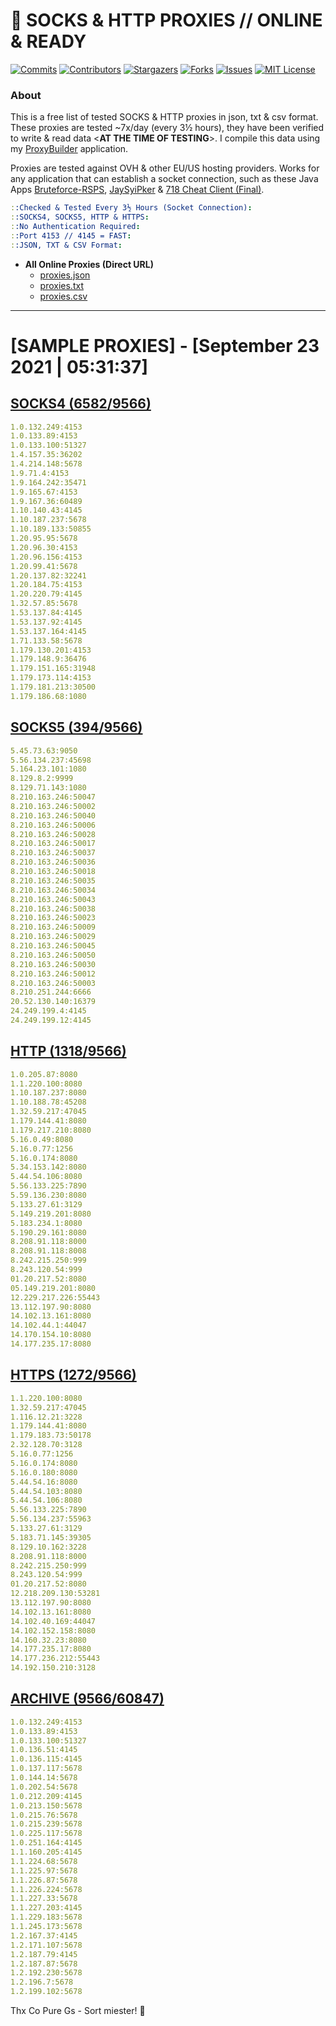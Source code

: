 <!-- MARKDOWN LINKS & IMAGES -->
<!-- https://www.markdownguide.org/basic-syntax/#reference-style-links -->
[contributors-shield]: https://img.shields.io/github/contributors/jetkai/proxy-list?style=for-the-badge
[contributors-url]: https://github.com/jetkai/proxy-list/graphs/contributors
[forks-shield]: https://img.shields.io/github/forks/jetkai/proxy-list?style=for-the-badge
[forks-url]: https://github.com/jetkai/proxy-list/network/members
[stars-shield]: https://img.shields.io/github/stars/jetkai/proxy-list?style=for-the-badge
[stars-url]: https://github.com/jetkai/proxy-list/stargazers
[issues-shield]: https://img.shields.io/github/issues/jetkai/proxy-list?style=for-the-badge
[issues-url]: https://github.com/jetkai/proxy-list/issues
[license-shield]: https://img.shields.io/github/license/jetkai/proxy-list?style=for-the-badge
[license-url]: https://github.com/jetkai/proxy-list/blob/main/LICENSE
[commit-shield]: https://img.shields.io/github/last-commit/jetkai/proxy-list?style=for-the-badge
[commit-url]: https://github.com/jetkai/proxy-list/commits/main

# 🎁 SOCKS & HTTP PROXIES // ONLINE & READY

[![Commits][commit-shield]][commit-url]
[![Contributors][contributors-shield]][contributors-url]
[![Stargazers][stars-shield]][stars-url]
[![Forks][forks-shield]][forks-url]
[![Issues][issues-shield]][issues-url]
[![MIT License][license-shield]][license-url]

### About
This is a free list of tested SOCKS & HTTP proxies in json, txt & csv format. These proxies are tested ~7x/day (every 3½ hours), they have been verified to write & read data <**AT THE TIME OF TESTING**>. I compile this data using my [ProxyBuilder](https://github.com/jetkai/ProxyBuilder) application.

Proxies are tested against OVH & other EU/US hosting providers. Works for any application that can establish a socket connection, such as these Java Apps [Bruteforce-RSPS](https://github.com/KaiBurton/Bruteforce-RSPS), [JaySyiPker](https://github.com/JayArrowz/JaySyiPker) & [718 Cheat Client (Final)](https://github.com/KaiBurton/718-Cheat-Client-Final). 

```yaml
::Checked & Tested Every 3½ Hours (Socket Connection):
::SOCKS4, SOCKS5, HTTP & HTTPS:
::No Authentication Required:
::Port 4153 // 4145 = FAST:
::JSON, TXT & CSV Format:
```

- **All Online Proxies (Direct URL)**
  - [proxies.json](https://raw.githubusercontent.com/jetkai/proxy-list/main/proxies.json)
  - [proxies.txt](https://raw.githubusercontent.com/jetkai/proxy-list/main/proxies.txt)
  - [proxies.csv](https://raw.githubusercontent.com/jetkai/proxy-list/main/proxies.csv)

---

# [SAMPLE PROXIES] - [September 23 2021 | 05:31:37]

## [SOCKS4 (6582/9566)](https://raw.githubusercontent.com/jetkai/proxy-list/main/proxies-socks4.txt)
```yaml
1.0.132.249:4153
1.0.133.89:4153
1.0.133.100:51327
1.4.157.35:36202
1.4.214.148:5678
1.9.71.4:4153
1.9.164.242:35471
1.9.165.67:4153
1.9.167.36:60489
1.10.140.43:4145
1.10.187.237:5678
1.10.189.133:50855
1.20.95.95:5678
1.20.96.30:4153
1.20.96.156:4153
1.20.99.41:5678
1.20.137.82:32241
1.20.184.75:4153
1.20.220.79:4145
1.32.57.85:5678
1.53.137.84:4145
1.53.137.92:4145
1.53.137.164:4145
1.71.133.58:5678
1.179.130.201:4153
1.179.148.9:36476
1.179.151.165:31948
1.179.173.114:4153
1.179.181.213:30500
1.179.186.68:1080
```

## [SOCKS5 (394/9566)](https://raw.githubusercontent.com/jetkai/proxy-list/main/proxies-socks5.txt)
```yaml
5.45.73.63:9050
5.56.134.237:45698
5.164.23.101:1080
8.129.8.2:9999
8.129.71.143:1080
8.210.163.246:50047
8.210.163.246:50002
8.210.163.246:50040
8.210.163.246:50006
8.210.163.246:50028
8.210.163.246:50017
8.210.163.246:50037
8.210.163.246:50036
8.210.163.246:50018
8.210.163.246:50035
8.210.163.246:50034
8.210.163.246:50043
8.210.163.246:50038
8.210.163.246:50023
8.210.163.246:50009
8.210.163.246:50029
8.210.163.246:50045
8.210.163.246:50050
8.210.163.246:50030
8.210.163.246:50012
8.210.163.246:50003
8.210.251.244:6666
20.52.130.140:16379
24.249.199.4:4145
24.249.199.12:4145
```

## [HTTP (1318/9566)](https://raw.githubusercontent.com/jetkai/proxy-list/main/proxies-http.txt)
```yaml
1.0.205.87:8080
1.1.220.100:8080
1.10.187.237:8080
1.10.188.78:45208
1.32.59.217:47045
1.179.144.41:8080
1.179.217.210:8080
5.16.0.49:8080
5.16.0.77:1256
5.16.0.174:8080
5.34.153.142:8080
5.44.54.106:8080
5.56.133.225:7890
5.59.136.230:8080
5.133.27.61:3129
5.149.219.201:8080
5.183.234.1:8080
5.190.29.161:8080
8.208.91.118:8000
8.208.91.118:8008
8.242.215.250:999
8.243.120.54:999
01.20.217.52:8080
05.149.219.201:8080
12.229.217.226:55443
13.112.197.90:8080
14.102.13.161:8080
14.102.44.1:44047
14.170.154.10:8080
14.177.235.17:8080
```

## [HTTPS (1272/9566)](https://raw.githubusercontent.com/jetkai/proxy-list/main/proxies-https.txt)
```yaml
1.1.220.100:8080
1.32.59.217:47045
1.116.12.21:3228
1.179.144.41:8080
1.179.183.73:50178
2.32.128.70:3128
5.16.0.77:1256
5.16.0.174:8080
5.16.0.180:8080
5.44.54.16:8080
5.44.54.103:8080
5.44.54.106:8080
5.56.133.225:7890
5.56.134.237:55963
5.133.27.61:3129
5.183.71.145:39305
8.129.10.162:3228
8.208.91.118:8000
8.242.215.250:999
8.243.120.54:999
01.20.217.52:8080
12.218.209.130:53281
13.112.197.90:8080
14.102.13.161:8080
14.102.40.169:44047
14.102.152.158:8080
14.160.32.23:8080
14.177.235.17:8080
14.177.236.212:55443
14.192.150.210:3128
```

## [ARCHIVE (9566/60847)](https://raw.githubusercontent.com/jetkai/proxy-list/main/archive/working-proxies-history.json)
```yaml
1.0.132.249:4153
1.0.133.89:4153
1.0.133.100:51327
1.0.136.51:4145
1.0.136.115:4145
1.0.137.117:5678
1.0.144.14:5678
1.0.202.54:5678
1.0.212.209:4145
1.0.213.150:5678
1.0.215.76:5678
1.0.215.239:5678
1.0.225.117:5678
1.0.251.164:4145
1.1.160.205:4145
1.1.224.68:5678
1.1.225.97:5678
1.1.226.87:5678
1.1.226.224:5678
1.1.227.33:5678
1.1.227.203:4145
1.1.229.183:5678
1.1.245.173:5678
1.2.167.37:4145
1.2.171.107:5678
1.2.187.79:4145
1.2.187.87:5678
1.2.192.230:5678
1.2.196.7:5678
1.2.199.102:5678
```



Thx Co Pure Gs - Sort miester! 💟